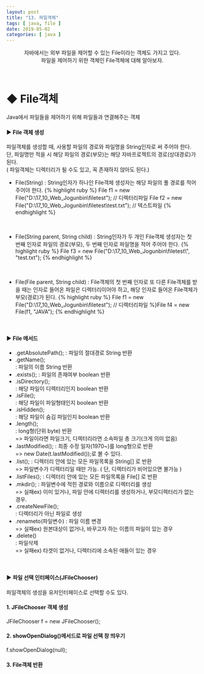 ```yaml
---
layout: post
title: "13. 파일객체"
tags: [ java, file ]
date: 2019-05-02
categories: [ java ]
---
```


<p align="center">
    자바에서는 외부 파일을 제어할 수 있는 File이라는 객체도 가지고 있다. <br/>파일을 제어하기 위한 객체인 File객체에 대해 알아보자.
</p><br/>

# ◆ File객체
Java에서 파일들을 제어하기 위해 파일들과 연결해주는 객체

#### ▶ File 객체 생성 
파일객체를 생성할 때, 사용할 파일의 경로와 파일명을 String인자로 써 주어야 한다.<br/>
단, 파일명만 적을 시 해당 파일의 경로(부모)는 해당 자바프로젝트의 경로(상대경로)가 된다.<br/>
( 파일객체는 디렉터리가 될 수도 있고, 꼭 존재하지 않아도 된다.)
<br/>

- File(String)
: String인자가 하나인 File객체 생성자는 해당 파일의 풀 경로를 적어 주어야 한다.
{% highlight ruby %}
File f1 = new File("D:\\17_10_Web_Jogunbin\\filetest"); // 디렉터리파일
File f2 = new File("D:\\17_10_Web_Jogunbin\\filetest\\test.txt"); // 텍스트파일
{% endhighlight %}

<br/>

- File(String parent, String child)
: String인자가 두 개인 File객체 생성자는 첫 번째 인자로 파일의 경로(부모), 두 번째 인자로 파일명을 적어 주어야 한다.
{% highlight ruby %}
File f3 = new File("D:\\17_10_Web_Jogunbin\\filetest\\", "test.txt"); 
{% endhighlight %}

<br/>

- File(File parent, String child)
: File객체의 첫 번째 인자로 또 다른 File객체를 받을 때는 인자로 들어온 파일은 디렉터리이어야 하고, 해당 인자로 들어온 File객체가 부모(경로)가 된다.
 {% highlight ruby %}
 File f1 = new File("D:\\17_10_Web_Jogunbin\\filetest"); // 디렉터리파일
 %}File f4 = new File(f1, "JAVA"); 
 {% endhighlight %}
  
<br/>

#### ▶ File 메서드
- .getAbsolutePath(); 
: 파일의 절대경로 String 반환
- .getName();  
: 파일의 이름 String  반환
- .exists(); 
: 파일의 존재여부 boolean 반환
- .isDirectory();  
: 해당 파일이 디렉터리인지 boolean 반환
- .isFile();  
: 해당 파일이 파일형태인지 boolean 반환
- .isHidden();  
: 해당 파일이 숨김 파일인지 boolean 반환
- .length();  
: long형(단위 byte) 반환<br/>
=> 파일이라면 파일크기, 디렉터리라면 소속파일 총 크기(크게 의미 없음)
- .lastModified(); 
: 최종 수정 일자(1970~)를 long형으로 반환<br/>
=> new Date(t.lastModified());로 볼 수 있다.
- .list(); 
:  디렉터리 안에 있는 모든 파일목록을 String[] 로 반환<br/>
=> 파일변수가 디렉터리일 때만 가능. ( 단, 디렉터리가 비어있으면 불가능 )
- .listFiles(); 
: 디렉터리 안에 있는 모든 파일목록을 File[] 로 반환
- .mkdir(); 
: 파일변수에 적힌 경로와 이름으로 디렉터리를 생성<br/>
=> 실패ex) 이미 있거나, 파일 안에 디렉터리를 생성하거나, 부모디렉터리가 없는 경우.
- .createNewFile();  
: 디렉터리가 아닌 파일로 생성
- .renameto(파일변수) 
: 파일 이름 변경<br/>
=> 실패ex) 원본대상이 없거나, 바꾸고자 하는 이름의 파일이 있는 경우
- .delete()  
: 파일삭제<br/>
=> 실패ex) 타겟이 없거나, 디렉터리에 소속된 애들이 있는 경우

<br/>

#### ▶ 파일 선택 인터페이스(JFileChooser)
파일객체의 생성을 유저인터페이스로 선택할 수도 있다.<br/>

#### 1. JFileChooser 객체 생성
JFileChooser f = new JFileChooser();
#### 2. showOpenDialog()메서드로 파일 선택 창 띄우기
f.showOpenDialog(null);
#### 3. File객체 반환







<br/>